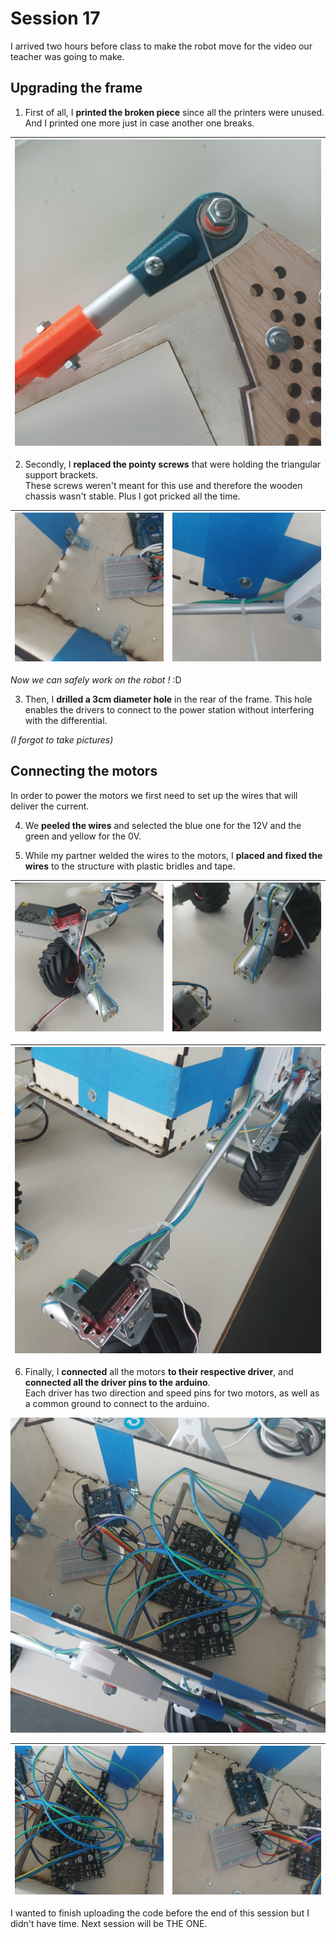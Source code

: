 # Session 17

I arrived two hours before class to make the robot move for the video our teacher was going to make.

## Upgrading the frame

1.	First of all, I **printed the broken piece** since all the printers were unused.  
And I printed one more just in case another one breaks.

|![img](../../Documentation/Images/session17_1.jpg)|
|:---:|

2.	Secondly, I **replaced the pointy screws** that were holding the triangular support brackets.  
These screws weren't meant for this use and therefore the wooden chassis wasn't stable. Plus I got pricked all the time.  

|![img](../../Documentation/Images/session17_7.jpg)|![img](../../Documentation/Images/session17_8.jpg)|
|:---:|:---:|

*Now we can safely work on the robot !* :D

3.	Then, I **drilled a 3cm diameter hole** in the rear of the frame. This hole enables the drivers to connect to the power station without interfering with the differential.

*(I forgot to take pictures)*  

## Connecting the motors

In order to power the motors we first need to set up the wires that will deliver the current.

4.	We **peeled the wires** and selected the blue one for the 12V and the green and yellow for the 0V. 

5.	While my partner welded the wires to the motors, I **placed and fixed the wires** to the structure with plastic bridles and tape.

|![img](../../Documentation/Images/session17_2.jpg)|![img](../../Documentation/Images/session17_6.jpg)|
|:---:|:---:|

|![img](../../Documentation/Images/session17_4.jpg)|
|:---:|

6.	Finally, I **connected** all the motors **to their respective driver**, and **connected all the driver pins to the arduino**.  
Each driver has two direction and speed pins for two motors, as well as a common ground to connect to the arduino.

![img](../../Documentation/Images/session17_11.jpg)

|![img](../../Documentation/Images/session17_9.jpg)|![img](../../Documentation/Images/session17_10.jpg)|
|:---:|:---:|

I wanted to finish uploading the code before the end of this session but I didn't have time. Next session will be THE ONE.